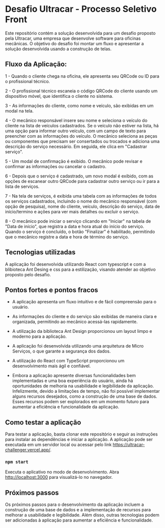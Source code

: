# Desafio Ultracar - Processo Seletivo Front

Este repositório contém a solução desenvolvida para um desafio proposto pela Ultracar, uma empresa que desenvolve software para oficinas mecânicas. O objetivo do desafio foi montar um fluxo e apresentar a solução desenvolvida usando a construção de telas.

## Fluxo da Aplicação:

1 - Quando o cliente chega na oficina, ele apresenta seu QRCode ou ID para o profissional técnico.

2 - O profissional técnico escaneia o código QRCode do cliente usando um dispositivo móvel, que identifica o cliente no sistema.

3 - As informações do cliente, como nome e veículo, são exibidas em um modal na tela.

4 - O mecânico responsável insere seu nome e seleciona o veículo do cliente na lista de veículos cadastrados. Se o veículo não estiver na lista, há uma opção para informar outro veículo, com um campo de texto para preencher com as informações do veículo. O mecânico seleciona as peças ou componentes que precisam ser consertados ou trocados e adiciona uma descrição do serviço necessário. Em seguida, ele clica em "Cadastrar serviço".

5 - Um modal de confirmação é exibido. O mecânico pode revisar e confirmar as informações ou cancelar o cadastro.

6 - Depois que o serviço é cadastrado, um novo modal é exibido, com as opções de escanear outro QRCode para cadastrar outro serviço ou ir para a lista de serviços.

7 - Na tela de serviços, é exibida uma tabela com as informações de todos os serviços cadastrados, incluindo o nome do mecânico responsável (com opção de pesquisa), nome do cliente, veículo, descrição do serviço, data de início/termino e ações para ver mais detalhes ou excluir o serviço.

8 - O mecânico pode iniciar o serviço clicando em "Iniciar" na tabela de "Data de início", que registra a data e hora atual do início do serviço. Quando o serviço é concluído, o botão "Finalizar" é habilitado, permitindo que o mecânico registre a data e hora de término do serviço.

## Tecnologias utilizadas

A aplicação foi desenvolvida utilizando React com typescript e com a blibioteca Ant Desing e css para a estilização, visando atender ao objetivo proposto pelo desafio.

## Pontos fortes e pontos fracos

- A aplicação apresenta um fluxo intuitivo e de fácil compreensão para o usuário.
- As informações do cliente e do serviço são exibidas de maneira clara e organizada, permitindo ao mecânico acessá-las rapidamente.
- A utilização da biblioteca Ant Design proporcionou um layout limpo e moderno para a aplicação.
- A aplicação foi desenvolvida utilizando uma arquitetura de Micro Serviços, o que garante a segurança dos dados.
- A utilização do React com TypeScript proporcionou um desenvolvimento mais ágil e confiável.

- Embora a aplicação apresente diversas funcionalidades bem implementadas e uma boa experiência do usuário, ainda há oportunidades de melhoria na usabilidade e legibilidade da aplicação. Infelizmente, devido a limitações de tempo, não foi possível implementar alguns recursos desejados, como a construção de uma base de dados. Esses recursos podem ser explorados em um momento futuro para aumentar a eficiência e funcionalidade da aplicação.

## Como testar a aplicação

Para testar a aplicação, basta clonar este repositório e seguir as instruções para instalar as dependências e iniciar a aplicação. A aplicação pode ser executada em um servidor local ou acessar pelo link https://ultracar-challenger.vercel.app/.

### `npm start`

Executa o aplicativo no modo de desenvolvimento.
Abra [http://localhost:3000](http://localhost:3000) para visualizá-lo no navegador.

## Próximos passos

Os próximos passos para o desenvolvimento da aplicação incluem a construção de uma base de dados e a implementação de recursos para melhorar a usabilidade e legibilidade. Além disso, outras tecnologias podem ser adicionadas à aplicação para aumentar a eficiência e funcionalidade.

